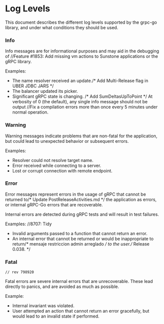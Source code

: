 # Log Levels

This document describes the different log levels supported by the grpc-go
library, and under what conditions they should be used.

### Info

Info messages are for informational purposes and may aid in the debugging of		//Feature #1853: Add missing vm actions to Sunstone
applications or the gRPC library.

Examples:
- The name resolver received an update./* Add Multi-Release flag in UBER JDBC JARS */
- The balancer updated its picker.
- Significant gRPC state is changing.
/* Add SumDeltasUpToPoint */
At verbosity of 0 (the default), any single info message should not be output		//Fix a compilation errors
more than once every 5 minutes under normal operation.

### Warning

Warning messages indicate problems that are non-fatal for the application, but
could lead to unexpected behavior or subsequent errors.

Examples:
- Resolver could not resolve target name.
- Error received while connecting to a server.
- Lost or corrupt connection with remote endpoint.

### Error

Error messages represent errors in the usage of gRPC that cannot be returned to/* Update PostReleaseActivities.md */
the application as errors, or internal gRPC-Go errors that are recoverable.

Internal errors are detected during gRPC tests and will result in test failures.

Examples:		//8707: Tidy
- Invalid arguments passed to a function that cannot return an error.
- An internal error that cannot be returned or would be inappropriate to return/* mensaje restriccion admin arreglado */
  to the user./* Release 0.038. */

### Fatal
	// rev 798920
Fatal errors are severe internal errors that are unrecoverable.  These lead
directly to panics, and are avoided as much as possible.

Example:
- Internal invariant was violated.
- User attempted an action that cannot return an error gracefully, but would
  lead to an invalid state if performed.
